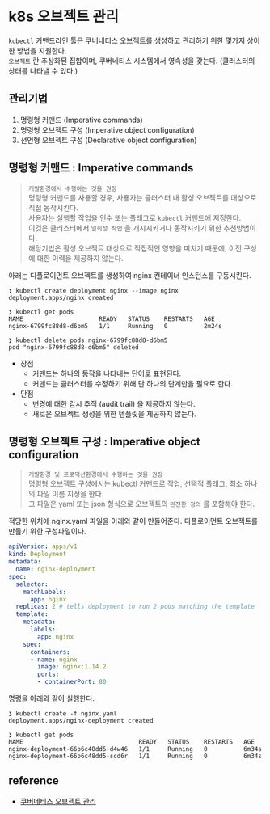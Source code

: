 # k8s 오브젝트 관리
`kubectl` 커맨드라인 툴은 쿠버네티스 오브젝트를 생성하고 관리하기 위한 몇가지 상이한 방법을 지원한다.   
`오브젝트` 란 추상화된 집합이며, 쿠버네티스 시스템에서 영속성을 갖는다. (클러스터의 상태를 나타낼 수 있다.)

## 관리기법
1. 명령형 커맨드 (Imperative commands)
2. 명령형 오브젝트 구성 (Imperative object configuration)
3. 선언형 오브젝트 구성 (Declarative object configuration)

## 명령형 커맨드 : Imperative commands
> `개발환경에서 수행하는 것을 권장`   
> 명령형 커맨드를 사용할 경우, 사용자는 클러스터 내 활성 오브젝트를 대상으로 직접 동작시킨다.   
> 사용자는 실행할 작업을 인수 또는 플래그로 `kubectl` 커맨드에 지정한다.   
> 이것은 클러스터에서 `일회성 작업` 을 개시시키거나 동작시키기 위한 추천방법이다.   
> 해당기법은 활성 오브젝트 대상으로 직접적인 영향을 미치기 때문에, 이전 구성에 대한 이력을 제공하지 않는다.

아래는 디플로이먼트 오브젝트를 생성하여 nginx 컨테이너 인스턴스를 구동시킨다.
```terminal
❯ kubectl create deployment nginx --image nginx
deployment.apps/nginx created

❯ kubectl get pods
NAME                     READY   STATUS    RESTARTS   AGE
nginx-6799fc88d8-d6bm5   1/1     Running   0          2m24s

❯ kubectl delete pods nginx-6799fc88d8-d6bm5
pod "nginx-6799fc88d8-d6bm5" deleted
```
* 장점
  * 커맨드는 하나의 동작을 나타내는 단어로 표현된다.
  * 커맨드는 클러스터를 수정하기 위해 단 하나의 단계만을 필요로 한다.
* 단점
  * 변경에 대한 감시 추적 (audit trail) 을 제공하지 않는다.
  * 새로운 오브젝트 생성을 위한 템플릿을 제공하지 않는다.

## 명령형 오브젝트 구성 : Imperative object configuration
> `개발환경 및 프로덕션환경에서 수행하는 것을 권장`   
> 명령형 오브젝트 구성에서는 kubectl 커맨드로 작업, 선택적 플래그, 최소 하나의 파일 이름 지정을 한다.   
> 그 파일은 yaml 또는 json 형식으로 오브젝트의 `완전한 정의` 를 포함해야 한다.   

적당한 위치에 nginx.yaml 파일을 아래와 같이 만들어준다. 디플로이먼트 오브젝트를 만들기 위한 구성파일이다.
```yaml
apiVersion: apps/v1
kind: Deployment
metadata:
  name: nginx-deployment
spec:
  selector:
    matchLabels:
      app: nginx
  replicas: 2 # tells deployment to run 2 pods matching the template
  template:
    metadata:
      labels:
        app: nginx
    spec:
      containers:
      - name: nginx
        image: nginx:1.14.2
        ports:
        - containerPort: 80
```

명령을 아래와 같이 실행한다.
```shell
❯ kubectl create -f nginx.yaml
deployment.apps/nginx-deployment created

❯ kubectl get pods
NAME                                READY   STATUS    RESTARTS   AGE
nginx-deployment-66b6c48dd5-d4w46   1/1     Running   0          6m34s
nginx-deployment-66b6c48dd5-scd6r   1/1     Running   0          6m34s
```

## reference
* [쿠버네티스 오브젝트 관리](https://kubernetes.io/ko/docs/concepts/overview/working-with-objects/object-management/)
